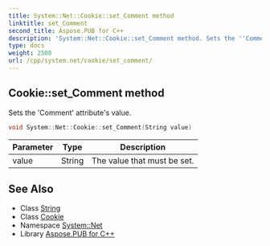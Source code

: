 ```yaml
---
title: System::Net::Cookie::set_Comment method
linktitle: set_Comment
second_title: Aspose.PUB for C++
description: 'System::Net::Cookie::set_Comment method. Sets the ''Comment'' attribute''s value in C++.'
type: docs
weight: 2500
url: /cpp/system.net/cookie/set_comment/
---
```

## Cookie::set_Comment method


Sets the 'Comment' attribute's value.

```cpp
void System::Net::Cookie::set_Comment(String value)
```


| Parameter | Type | Description |
| --- | --- | --- |
| value | String | The value that must be set. |

## See Also

* Class [String](../../../system/string/)
* Class [Cookie](../)
* Namespace [System::Net](../../)
* Library [Aspose.PUB for C++](../../../)
